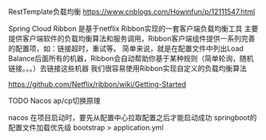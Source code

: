 



RestTemplate负载均衡
https://www.cnblogs.com/Howinfun/p/12111547.html



Spring Cloud Ribbon 是基于netflix Ribbon实现的一套客户端负载均衡工具
主要提供客户端软件的负载均衡算法和服务调用，Ribbon客户端组件提供一系列完善的配置项，如：链接超时，重试等。
简单来说，就是在配置文件中列出Load Balance后面所有的机器，Ribbon会自动帮助你基于某种规则（简单轮询，随机链接。。。）去链接这些机器
我们很容易使用Ribbon实现自定义的负载均衡算法

https://github.com/Netflix/ribbon/wiki/Getting-Started


TODO
Nacos ap/cp切换原理

nacos 在项目启动时，要先从配置中心拉取配置之后才能启动成功
springboot的配置文件加载优先级 bootstrap > application.yml